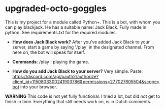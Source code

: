 # upgraded-octo-goggles
This is my project for a module called Python+.
This is a bot, with whom you can play blackjack. He has a suitable name: Jack Black. 
Fully made in python. See requirements.txt for the required modules.

* **How does Jack Black work?**
After you've added Jack Black to your server, start a game by saying '/play' in the designated channel. From here on,
the bot will speak for itself. 

* **Commands:**
/play : playing the game.

* **How do you add Jack Black to your server?**
Very simple. Paste:
https://discord.com/api/oauth2/authorize?client_id=1150803300241903786&permissions=277027605504&scope=bot
into your browser.

**WARNING**
This code is not yet fully functional. I tried a lot, but did not get to finish in time.
Everything that still needs work on, is in Dutch comments.